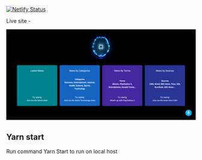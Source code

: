[![Netlify Status](https://api.netlify.com/api/v1/badges/bd7d1a18-c66f-4c32-a3af-53279b5f0f2c/deploy-status)](https://app.netlify.com/sites/gracious-shannon-d18c90/deploys)

Live site - 

![Home Page](./images/homepage.png)

## Yarn start

Run command Yarn Start to run on local host
